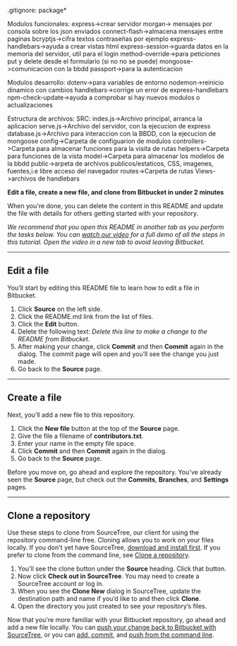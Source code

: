 .gitignore:
package*

Modulos funcionales:
express->crear servidor
morgan-> mensajes por consola sobre los json enviados
connect-flash->almacena mensajes entre paginas
bcryptjs->cifra textos contraseñas por ejemplo
express-handlebars->ayuda a crear vistas html
express-session->guarda datos en la memoria del servidor, util para el login
method-override->para peticiones put y delete desde el formulario (si no no se puede)
mongoose->comunicacion con la bbdd
passport->para la autenticacion

Modulos desarrollo:
dotenv->para variables de entorno
nodemon->reinicio dinamico con cambios
handlebars->corrige un error de express-handlebars
npm-check-update->ayuda a comprobar si hay nuevos modulos o actualizaciones

Estructura de archivos:
SRC:
  indes.js->Archivo principal, arranca la aplicacion
  serve.js->Archivo del servidor, con la ejecucion de express
  database.js->Archivo para interaccion con la BBDD, con la ejecucion de mongoose
  config->Carpeta de configuarion de modulos
  controllers->Carpeta para almacenar funciones para la visita de rutas
  helpers->Carpeta para funciones de la vista
  model->Carpeta para almacenar los modelos de la bbdd
  public->arpeta de archivos publicos/estaticos, CSS, imagenes, fuentes,i.e libre acceso del navegador
  routes->Carpeta de rutas
  Views->archivos de handlebars

**Edit a file, create a new file, and clone from Bitbucket in under 2 minutes**

When you're done, you can delete the content in this README and update the file with details for others getting started with your repository.

*We recommend that you open this README in another tab as you perform the tasks below. You can [watch our video](https://youtu.be/0ocf7u76WSo) for a full demo of all the steps in this tutorial. Open the video in a new tab to avoid leaving Bitbucket.*

---

## Edit a file

You’ll start by editing this README file to learn how to edit a file in Bitbucket.

1. Click **Source** on the left side.
2. Click the README.md link from the list of files.
3. Click the **Edit** button.
4. Delete the following text: *Delete this line to make a change to the README from Bitbucket.*
5. After making your change, click **Commit** and then **Commit** again in the dialog. The commit page will open and you’ll see the change you just made.
6. Go back to the **Source** page.

---

## Create a file

Next, you’ll add a new file to this repository.

1. Click the **New file** button at the top of the **Source** page.
2. Give the file a filename of **contributors.txt**.
3. Enter your name in the empty file space.
4. Click **Commit** and then **Commit** again in the dialog.
5. Go back to the **Source** page.

Before you move on, go ahead and explore the repository. You've already seen the **Source** page, but check out the **Commits**, **Branches**, and **Settings** pages.

---

## Clone a repository

Use these steps to clone from SourceTree, our client for using the repository command-line free. Cloning allows you to work on your files locally. If you don't yet have SourceTree, [download and install first](https://www.sourcetreeapp.com/). If you prefer to clone from the command line, see [Clone a repository](https://confluence.atlassian.com/x/4whODQ).

1. You’ll see the clone button under the **Source** heading. Click that button.
2. Now click **Check out in SourceTree**. You may need to create a SourceTree account or log in.
3. When you see the **Clone New** dialog in SourceTree, update the destination path and name if you’d like to and then click **Clone**.
4. Open the directory you just created to see your repository’s files.

Now that you're more familiar with your Bitbucket repository, go ahead and add a new file locally. You can [push your change back to Bitbucket with SourceTree](https://confluence.atlassian.com/x/iqyBMg), or you can [add, commit,](https://confluence.atlassian.com/x/8QhODQ) and [push from the command line](https://confluence.atlassian.com/x/NQ0zDQ).